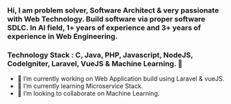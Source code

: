 ### Hi, I am problem solver, Software Architect & very passionate with Web Technology. Build software via proper software SDLC. In AI field, 1+ years of experience and 3+ years of experience in Web Engineering. 
### Technology Stack : C, Java, PHP, Javascript, NodeJS, CodeIgniter, Laravel, VueJS & Machine Learning. 👋

- 🔭 I’m currently working on Web Application build using Laravel & vueJS.
- 🌱 I’m currently learning Microservice Stack.
- 👯 I’m looking to collaborate on Machine Learning.
